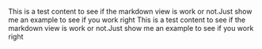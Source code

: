 This is a test content to see if the markdown view is work or not.Just show me an example to see if you work right
This is a test content to see if the markdown view is work or not.Just show me an example to see if you work right
